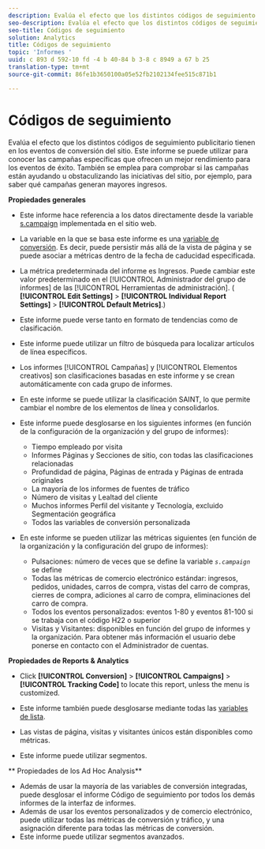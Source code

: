 ```yaml
---
description: Evalúa el efecto que los distintos códigos de seguimiento publicitario tienen en los eventos de conversión del sitio. Este informe se puede utilizar para conocer las campañas específicas que ofrecen un mejor rendimiento para los eventos de éxito. También se emplea para comprobar si las campañas están ayudando u obstaculizando las iniciativas del sitio, por ejemplo, para saber qué campañas generan mayores ingresos.
seo-description: Evalúa el efecto que los distintos códigos de seguimiento publicitario tienen en los eventos de conversión del sitio. Este informe se puede utilizar para conocer las campañas específicas que ofrecen un mejor rendimiento para los eventos de éxito. También se emplea para comprobar si las campañas están ayudando u obstaculizando las iniciativas del sitio, por ejemplo, para saber qué campañas generan mayores ingresos.
seo-title: Códigos de seguimiento
solution: Analytics
title: Códigos de seguimiento
topic: 'Informes '
uuid: c 893 d 592-10 fd -4 b 40-84 b 3-8 c 8949 a 67 b 25
translation-type: tm+mt
source-git-commit: 86fe1b3650100a05e52fb2102134fee515c871b1

---
```



# Códigos de seguimiento

Evalúa el efecto que los distintos códigos de seguimiento publicitario tienen en los eventos de conversión del sitio. Este informe se puede utilizar para conocer las campañas específicas que ofrecen un mejor rendimiento para los eventos de éxito. También se emplea para comprobar si las campañas están ayudando u obstaculizando las iniciativas del sitio, por ejemplo, para saber qué campañas generan mayores ingresos.

**Propiedades generales**

* Este informe hace referencia a los datos directamente desde la variable [s.campaign](/help/implement/js-implementation/c-variables/page-variables.md) implementada en el sitio web.
* La variable en la que se basa este informe es una [variable de conversión](/help/admin/admin/conversion-var-admin/conversion-var-admin.md). Es decir, puede persistir más allá de la vista de página y se puede asociar a métricas dentro de la fecha de caducidad especificada.
* La métrica predeterminada del informe es Ingresos. Puede cambiar este valor predeterminado en el [!UICONTROL Administrador del grupo de informes] de las [!UICONTROL Herramientas de administración]. ( **[!UICONTROL Edit Settings]** &gt; **[!UICONTROL Individual Report Settings]** &gt; **[!UICONTROL Default Metrics]**.)

* Este informe puede verse tanto en formato de tendencias como de clasificación.
* Este informe puede utilizar un filtro de búsqueda para localizar artículos de línea específicos.
* Los informes [!UICONTROL Campañas] y [!UICONTROL Elementos creativos] son clasificaciones basadas en este informe y se crean automáticamente con cada grupo de informes.

* En este informe se puede utilizar la clasificación SAINT, lo que permite cambiar el nombre de los elementos de línea y consolidarlos.
* Este informe puede desglosarse en los siguientes informes (en función de la configuración de la organización y del grupo de informes):

   * Tiempo empleado por visita
   * Informes Páginas y Secciones de sitio, con todas las clasificaciones relacionadas
   * Profundidad de página, Páginas de entrada y Páginas de entrada originales
   * La mayoría de los informes de fuentes de tráfico
   * Número de visitas y Lealtad del cliente
   * Muchos informes Perfil del visitante y Tecnología, excluido Segmentación geográfica
   * Todos las variables de conversión personalizada

* En este informe se pueden utilizar las métricas siguientes (en función de la organización y la configuración del grupo de informes):

   * Pulsaciones: número de veces que se define la variable *`s.campaign`* se define
   * Todas las métricas de comercio electrónico estándar: ingresos, pedidos, unidades, carros de compra, vistas del carro de compras, cierres de compra, adiciones al carro de compra, eliminaciones del carro de compra.
   * Todos los eventos personalizados: eventos 1-80 y eventos 81-100 si se trabaja con el código H22 o superior
   * Visitas y Visitantes: disponibles en función del grupo de informes y la organización. Para obtener más información el usuario debe ponerse en contacto con el Administrador de cuentas.

**Propiedades de Reports &amp; Analytics**

* Click **[!UICONTROL Conversion]** &gt; **[!UICONTROL Campaigns]** &gt; **[!UICONTROL Tracking Code]** to locate this report, unless the menu is customized.

* Este informe también puede desglosarse mediante todas las [variables de lista](https://marketing.adobe.com/resources/help/en_US/sc/implement/index.html?f=list_var).
* Las vistas de página, visitas y visitantes únicos están disponibles como métricas.
* Este informe puede utilizar segmentos.

** Propiedades de los Ad Hoc Analysis**

* Además de usar la mayoría de las variables de conversión integradas, puede desglosar el informe Código de seguimiento por todos los demás informes de la interfaz de informes.
* Además de usar los eventos personalizados y de comercio electrónico, puede utilizar todas las métricas de conversión y tráfico, y una asignación diferente para todas las métricas de conversión.
* Este informe puede utilizar segmentos avanzados.

